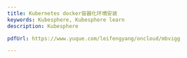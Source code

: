 ```yaml
---
title: Kubernetes docker容器化环境安装
keywords: Kubesphere, Kubesphere learn
description: Kubesphere

pdfUrl: https://www.yuque.com/leifengyang/oncloud/mbvigg

---
```

